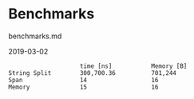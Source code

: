 # Benchmarks

benchmarks.md

2019-03-02

```
                    time [ns]           Memory [B]
String Split        300,700.36          701,244
Span                14                  16
Memory              15                  16
```


